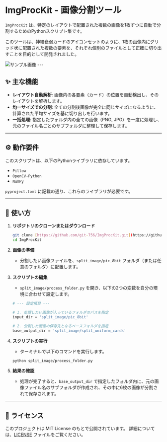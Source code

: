 # ImgProcKit - 画像分割ツール

`ImgProcKit` は、特定のレイアウトで配置された複数の画像を1枚ずつに自動で分割するためのPythonスクリプト集です。

このツールは、神経衰弱カードのアイコンセットのように、1枚の画像内にグリッド状に配置された複数の要素を、それぞれ個別のファイルとして正確に切り出すことを目的として開発されました。

![サンプル画像](https://samurai-human-go.com/picture/etc_computer_8bit.png)  ---

## ✨ 主な機能

- **レイアウト自動解析**: 画像内の各要素（カード）の位置を自動検出し、そのレイアウトを解析します。
- **均一サイズでの分割**: 全ての分割後画像が完全に同じサイズになるように、計算された平均サイズを基に切り出しを行います。
- **一括処理**: 指定したフォルダ内の全ての画像（PNG, JPG）を一度に処理し、元のファイル名ごとのサブフォルダに整理して保存します。

---

## ⚙️ 動作要件

このスクリプトは、以下のPythonライブラリに依存しています。

- `Pillow`
- `OpenCV-Python`
- `NumPy`

`pyproject.toml` に記載の通り、これらのライブラリが必要です。

---

## 🚀 使い方

1.  **リポジトリのクローンまたはダウンロード**
    ```bash
    git clone [https://github.com/git-756/ImgProcKit.git](https://github.com/git-756/ImgProcKit.git)
    cd ImgProcKit
    ```

2.  **画像の準備**
    - 分割したい画像ファイルを、`split_image/pic_8bit` フォルダ（または任意のフォルダ）に配置します。

3.  **スクリプトの編集**
    - `split_image/process_folder.py` を開き、以下の2つの変数を自分の環境に合わせて設定します。

    ```python
    # --- 設定項目 ---

    # 1. 処理したい画像が入っているフォルダのパスを指定
    input_dir = 'split_image/pic_8bit'

    # 2. 分割した画像の保存先となるベースフォルダを指定
    base_output_dir = 'split_image/split_uniform_cards'
    ```

4.  **スクリプトの実行**
    - ターミナルで以下のコマンドを実行します。

    ```bash
    python split_image/process_folder.py
    ```

5.  **結果の確認**
    - 処理が完了すると、`base_output_dir` で指定したフォルダ内に、元の画像ファイル名のサブフォルダが作成され、その中に6枚の画像が分割されて保存されます。

---

## 📜 ライセンス

このプロジェクトは MIT License のもとで公開されています。
詳細については、[LICENSE](LICENSE) ファイルをご覧ください。 